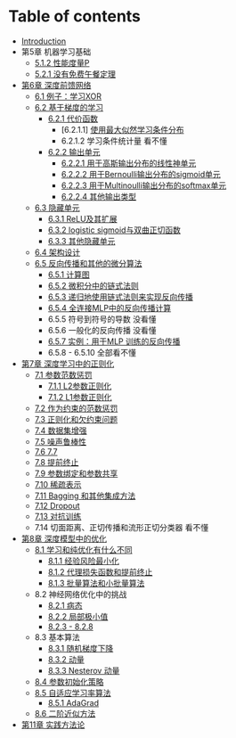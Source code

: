 # Table of contents

* [Introduction](README.md)
* 第5章 机器学习基础
    * [5.1.2 性能度量P](Chapter5/1LearningAlgorithms/2PerformanceMeasure.md)
    * [5.2.1 没有免费午餐定理](Chapter5/2/1.md)
* [第6章 深度前馈网络](Chapter6/0Introduction.md)
    * [6.1 例子：学习XOR](Chapter6/1Examples.md)
    * [6.2 基于梯度的学习](Chapter6/2Gradient/0Introduction.md)
        * [6.2.1 代价函数](Chapter6/2Gradient/1Cost/0Introduction.md)
            * [6.2.1.1] [使用最大似然学习条件分布](Chapter6/2Gradient/1Cost/1Likelihood.md)
            * 6.2.1.2 学习条件统计量 看不懂
        * [6.2.2 输出单元](Chapter6/2Gradient/2OutputUnit/0Introduction.md)
            * [6.2.2.1 用于高斯输出分布的线性神单元](Chapter6/2Gradient/2OutputUnit/1Linear.md)
            * [6.2.2.2 用于Bernoulli输出分布的sigmoid单元](Chapter6/2Gradient/2OutputUnit/2Sigmoid.md)
            * [6.2.2.3 用于Multinoulli输出分布的softmax单元](Chapter6/2Gradient/2OutputUnit/3Softmax.md)
            * [6.2.2.4 其他输出类型](Chapter6/2Gradient/2OutputUnit/4Other.md)
    * [6.3 隐藏单元](Chapter6/3Hidden/0Introduction.md)
        * [6.3.1 ReLU及其扩展](Chapter6/3Hidden/1ReLU.md)
        * [6.3.2 logistic sigmoid与双曲正切函数](Chapter6/3Hidden/2SigmoidTanh.md)
        * [6.3.3 其他隐藏单元](Chapter6/3Hidden/3Other.md)
    * [6.4 架构设计](Chapter6/4Architecture.md)
    * [6.5 反向传播和其他的微分算法](Chapter6/5Backprop/0Introduction.md)
        * [6.5.1 计算图](Chapter6/5Backprop/1ComputationalGraphs.md)
        * [6.5.2 微积分中的链式法则](Chapter6/5Backprop/2ChainRule.md)
        * [6.5.3 递归地使用链式法则来实现反向传播](Chapter6/5Backprop/3Recursively.md)
        * [6.5.4 全连接MLP中的反向传播计算](Chapter6/5Backprop/4FullyConnectedMLP.md)
        * 6.5.5 符号到符号的导数 没看懂
        * 6.5.6 一般化的反向传播 没看懂
        * [6.5.7 实例：用于MLP 训练的反向传播](Chapter6/5Backprop/7MLPTraining.md)
        * 6.5.8 - 6.5.10 全部看不懂
* [第7章 深度学习中的正则化](Chapter7/0Introduction.md)
    * [7.1 参数范数惩罚](Chapter7/1ParameterNormPenalties/0Introduction.md)
        * [7.1.1 L2参数正则化](Chapter7/1ParameterNormPenalties/1L2.md)
        * [7.1.2 L1参数正则化](Chapter7/1ParameterNormPenalties/2L1.md)
    * [7.2 作为约束的范数惩罚](Chapter7/2ConstrainedOptimization.md)
    * [7.3 正则化和欠约束问题](Chapter7/3UnderConstrainedProblems.md)
    * [7.4 数据集增强](Chapter7/4DatasetAugmentation.md)
    * [7.5 噪声鲁棒性](Chapter7/5NoiseRobustness.md)
    * [7.6 7.7](Chapter7/67.md)
    * [7.8 提前终止](Chapter7/8EarlyStopping.md)
    * [7.9 参数绑定和参数共享](Chapter7/9ParameterSharing.md)
    * [7.10 稀疏表示](Chapter7/10SparseRepresentations.md)
    * [7.11 Bagging 和其他集成方法](Chapter7/11Bagging.md)
    * [7.12 Dropout](Chapter7/12Dropout.md)
    * [7.13 对抗训练](Chapter7/13AdversarialTraining.md)
    * 7.14 切面距离、正切传播和流形正切分类器 看不懂
* [第8章 深度模型中的优化](Chapter8/0Optimization.md)
    * [8.1 学习和纯优化有什么不同](Chapter8/1Difference/0Difference.md)
        * [8.1.1 经验风险最小化](Chapter8/1Difference/1EmpiricalRiskMinimization.md)
        * [8.1.2 代理损失函数和提前终止](Chapter8/1Difference/2SurrogateLossFunctions.md)
        * [8.1.3 批量算法和小批量算法](Chapter8/1Difference/3Minibatch.md)
    * 8.2 神经网络优化中的挑战
        * [8.2.1 病态](Chapter8/2Challenges/1IllConditioning.md)
        * [8.2.2 局部极小值](Chapter8/2Challenges/2LocalMinima.md)
        * [8.2.3 - 8.2.8](Chapter8/2Challenges/345678.md)
    * 8.3 基本算法
        * [8.3.1 随机梯度下降](Chapter8/3BasicAlgorithms/1SGD.md)
        * [8.3.2 动量](Chapter8/3BasicAlgorithms/2Momentum.md)
        * [8.3.3 Nesterov 动量](Chapter8/3BasicAlgorithms/3Nesterov.md)
    * [8.4 参数初始化策略](Chapter8/4ParameterInitialization.md)
    * [8.5 自适应学习率算法](Chapter8/5AdaptiveLearningRates.md)
        * [8.5.1 AdaGrad](Chapter8/5AdaptiveLearningRates/AdaGrad.md)
    * [8.6 二阶近似方法](Chapter8/6ApproximateSecondOrder.md)
* [第11章 实践方法论](Chapter11/Chapter11.md)


